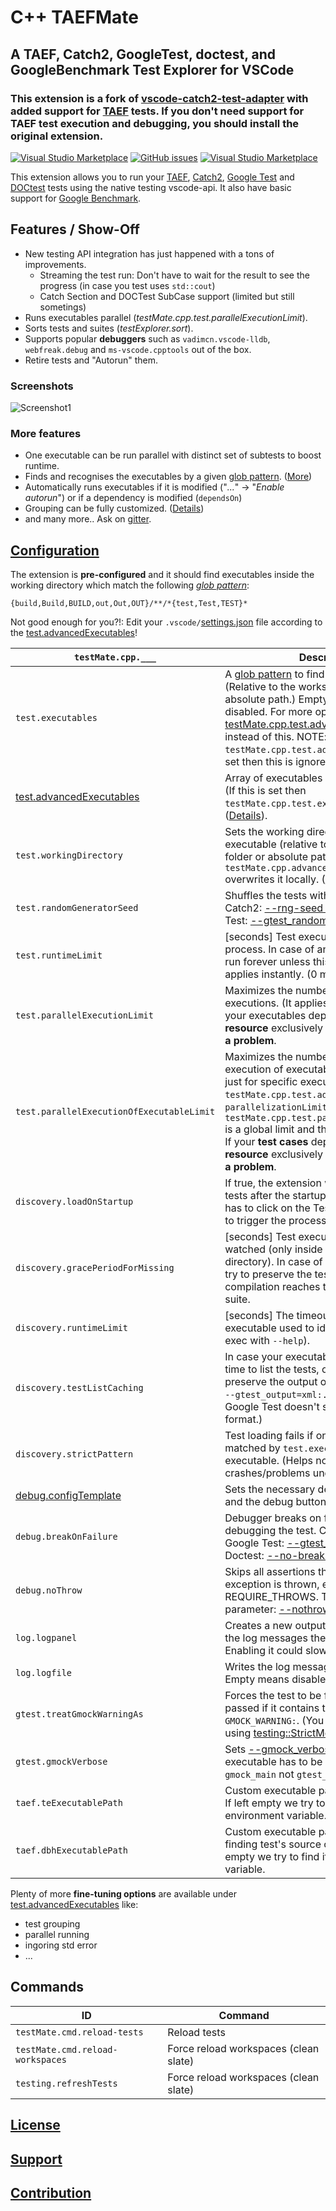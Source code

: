 # C++ TAEFMate

## A **TAEF**, **Catch2**, **GoogleTest**, **doctest**, and **GoogleBenchmark** Test Explorer for VSCode

### **This extension is a fork of [vscode-catch2-test-adapter](https://marketplace.visualstudio.com/items?itemName=matepek.vscode-catch2-test-adapter) with added support for [TAEF](https://learn.microsoft.com/en-us/windows-hardware/drivers/taef/) tests. If you don't need support for TAEF test execution and debugging, you should install the original extension.**


[![Visual Studio Marketplace](https://img.shields.io/vscode-marketplace/v/dpar39.vscode-taef-test-adapter.svg)](https://marketplace.visualstudio.com/items?itemName=dpar39.vscode-taef-test-adapter)
[![GitHub issues](https://img.shields.io/github/issues/dpar39/vscode-catch2-test-adapter?color=green)](https://github.com/dpar39/vscode-catch2-test-adapter/issues)
[![Visual Studio Marketplace](https://img.shields.io/vscode-marketplace/d/dpar39.vscode-taef-test-adapter.svg)](https://marketplace.visualstudio.com/items?itemName=dpar39.vscode-taef-test-adapter)

This extension allows you to run your
[TAEF](https://learn.microsoft.com/en-us/windows-hardware/drivers/taef/getting-started),
[Catch2](https://github.com/catchorg/Catch2),
[Google Test](https://github.com/google/googletest)
and [DOCtest](https://github.com/onqtam/doctest)
tests using the native testing vscode-api.
It also have basic support for [Google Benchmark](https://github.com/google/benchmark).

## Features / Show-Off

- New testing API integration has just happened with a tons of improvements.
  - Streaming the test run: Don't have to wait for the result to see the progress (in case you test uses `std::cout`)
  - Catch Section and DOCTest SubCase support (limited but still sometings)
- Runs executables parallel (_testMate.cpp.test.parallelExecutionLimit_).
- Sorts tests and suites (_testExplorer.sort_).
- Supports popular **debuggers** such as `vadimcn.vscode-lldb`, `webfreak.debug` and `ms-vscode.cpptools` out of the box.
- Retire tests and "Autorun" them.

### Screenshots

![Screenshot1](resources/Screenshot_2022-12-25.png)

### More features

- One executable can be run parallel with distinct set of subtests to boost runtime.
- Finds and recognises the executables by a given [glob pattern](https://code.visualstudio.com/docs/editor/codebasics#_advanced-search-options). ([More](#catch2TestExplorer_executables))
- Automatically runs executables if it is modified ("_..._" -> "_Enable autorun_") or if a dependency is modified (`dependsOn`)
- Grouping can be fully customized. ([Details](https://github.com/dpar39/vscode-catch2-test-adapter/blob/master/documents/configuration/test.advancedExecutables.md#testgrouping))
- and many more.. Ask on [gitter](https://gitter.im/CppTestMate/community?utm_source=badge&utm_medium=badge&utm_campaign=pr-badge).

## [Configuration](https://github.com/dpar39/vscode-catch2-test-adapter/tree/master/documents/configuration)

[settings.json]: https://code.visualstudio.com/docs/getstarted/settings
[test.advancedexecutables]: https://github.com/dpar39/vscode-catch2-test-adapter/blob/master/documents/configuration/test.advancedExecutables.md
[debug.configtemplate]: https://github.com/dpar39/vscode-catch2-test-adapter/blob/master/documents/configuration/debug.configTemplate.md

The extension is **pre-configured** and it should find executables inside the working directory
which match the following [_glob pattern_](https://code.visualstudio.com/docs/editor/codebasics#_advanced-search-options):

```
{build,Build,BUILD,out,Out,OUT}/**/*{test,Test,TEST}*
```

Not good enough for you?!: Edit your `.vscode/`[settings.json] file according to the [test.advancedExecutables]!

| `testMate.cpp.___`                        | Description                                                                                                                                                                                                                                                                                                                                                                                                                                                                                   |
| ----------------------------------------- | --------------------------------------------------------------------------------------------------------------------------------------------------------------------------------------------------------------------------------------------------------------------------------------------------------------------------------------------------------------------------------------------------------------------------------------------------------------------------------------------- |
| `test.executables`                        | A [glob pattern](https://code.visualstudio.com/docs/editor/codebasics#_advanced-search-options) to find test executables. (Relative to the workspace folder or absolute path.) Empty string means disabled. For more option set [testMate.cpp.test.advancedExecutables](https://github.com/dpar39/vscode-catch2-test-adapter/blob/master/documents/configuration/test.advancedExecutables.md) instead of this. NOTE: if `testMate.cpp.test.advancedExecutables` is set then this is ignored. |
| [test.advancedExecutables]                | Array of executables with a lot of options. (If this is set then `testMate.cpp.test.executables` is ignored.) ([Details](https://github.com/dpar39/vscode-catch2-test-adapter/blob/master/documents/configuration/test.advancedExecutables.md)).                                                                                                                                                                                                                                             |
| `test.workingDirectory`                   | Sets the working directory of the test executable (relative to the workspace folder or absolute path). Note: `testMate.cpp.advancedExecutables` overwrites it locally. ([Variables](https://github.com/dpar39/vscode-catch2-test-adapter/blob/master/documents/configuration/test.advancedExecutables.md#variables))                                                                                                                                                                         |
| `test.randomGeneratorSeed`                | Shuffles the tests with the given random. Catch2: [--rng-seed (<integer> or 'time')](https://github.com/catchorg/Catch2/blob/master/docs/command-line.md#rng-seed); Google Test: [--gtest_random_seed=<integer>](https://github.com/google/googletest/blob/master/googletest/docs/advanced.md#shuffling-the-tests);                                                                                                                                                                           |
| `test.runtimeLimit`                       | [seconds] Test executable is running in a process. In case of an infinite loop it will run forever unless this parameter is set. It applies instantly. (0 means infinite)                                                                                                                                                                                                                                                                                                                     |
| `test.parallelExecutionLimit`             | Maximizes the number of the parallel test executions. (It applies instantly.) Note: If your executables depend on the **same resource** exclusively then this **could cause a problem**.                                                                                                                                                                                                                                                                                                      |
| `test.parallelExecutionOfExecutableLimit` | Maximizes the number of the parallel execution of executables. To enable this just for specific executables use the `testMate.cpp.test.advancedExecutables` -> `parallelizationLimit`. The `testMate.cpp.test.parallelExecutionLimit` is a global limit and this is a local one. Note: If your **test cases** depend on the **same resource** exclusively then this **could cause a problem**.                                                                                                |
| `discovery.loadOnStartup`                 | If true, the extension will try to load all the tests after the startup. Otherwise the user has to click on the Test icon on the sidebar to trigger the process.                                                                                                                                                                                                                                                                                                                              |
| `discovery.gracePeriodForMissing`         | [seconds] Test executables are being watched (only inside the workspace directory). In case of one recompiles it will try to preserve the test states. If compilation reaches timeout it will drop the suite.                                                                                                                                                                                                                                                                                 |
| `discovery.runtimeLimit`                  | [seconds] The timeout of the test-executable used to identify it (Calls the exec with `--help`).                                                                                                                                                                                                                                                                                                                                                                                              |
| `discovery.testListCaching`               | In case your executable took too much time to list the tests, one can set this. It will preserve the output of `--gtest_list_tests --gtest_output=xml:...`. (Beware: Older Google Test doesn't support xml test list format.)                                                                                                                                                                                                                                                  |
| `discovery.strictPattern`                 | Test loading fails if one of the files matched by `test.executable` is not a test executable. (Helps noticing unexpected crashes/problems under test loading.)                                                                                                                                                                                                                                                                                                                                |
| [debug.configTemplate]                    | Sets the necessary debug configurations and the debug button will work.                                                                                                                                                                                                                                                                                                                                                                                                                       |
| `debug.breakOnFailure`                    | Debugger breaks on failure while debugging the test. Catch2: [--break](https://github.com/catchorg/Catch2/blob/master/docs/command-line.md#breaking-into-the-debugger); Google Test: [--gtest_break_on_failure](https://github.com/google/googletest/blob/master/googletest/docs/advanced.md#turning-assertion-failures-into-break-points); Doctest: [--no-breaks](https://github.com/onqtam/doctest/blob/master/doc/markdown/commandline.md)                                                 |
| `debug.noThrow`                           | Skips all assertions that test that an exception is thrown, e.g. REQUIRE_THROWS. This is a Catch2 parameter: [--nothrow](https://github.com/catchorg/Catch2/blob/master/docs/command-line.md#eliding-assertions-expected-to-throw);                                                                                                                                                                                                                                                           |
| `log.logpanel`                            | Creates a new output channel and write the log messages there. For debugging. Enabling it could slow down your vscode.                                                                                                                                                                                                                                                                                                                                                                        |
| `log.logfile`                             | Writes the log message into the given file. Empty means disabled.                                                                                                                                                                                                                                                                                                                                                                                                                             |
| `gtest.treatGmockWarningAs`               | Forces the test to be failed even it is passed if it contains the string `GMOCK_WARNING:`. (You may should consider using [testing::StrictMock<T>](https://github.com/google/googletest/blob/master/googlemock/docs/cook_book.md#the-nice-the-strict-and-the-naggy-nicestrictnaggy))                                                                                                                                                                                                          |
| `gtest.gmockVerbose`                      | Sets [--gmock_verbose=...](https://github.com/google/googletest/blob/master/googlemock/docs/cheat_sheet.md#flags). (Note: executable has to be linked to gmock `gmock_main` not `gtest_main`)                                                                                                                                                                                                                                                                                             |
| `taef.teExecutablePath`                   | Custom executable path for TAEF's [TE.exe](https://learn.microsoft.com/en-us/windows-hardware/drivers/taef/overview-of-executing-tests). If left empty we try to find it in `PATH` environment variable. |
| `taef.dbhExecutablePath`                  | Custom executable path to [DBH.exe](https://learn.microsoft.com/en-us/windows-hardware/drivers/debugger/dbh) for finding test's source code location. If left empty we try to find it in `PATH` environment variable. |

Plenty of more **fine-tuning options** are available under [test.advancedExecutables] like:

- test grouping
- parallel running
- ingoring std error
- ...

## Commands

| ID                               | Command                               |
| -------------------------------- | ------------------------------------- |
| `testMate.cmd.reload-tests`      | Reload tests                          |
| `testMate.cmd.reload-workspaces` | Force reload workspaces (clean slate) |
| `testing.refreshTests`           | Force reload workspaces (clean slate) |

## [License](https://github.com/dpar39/vscode-catch2-test-adapter/blob/master/LICENSE)

## [Support](https://github.com/dpar39/vscode-catch2-test-adapter/blob/master/documents/support.md)

## [Contribution](CONTRIBUTING.md)

